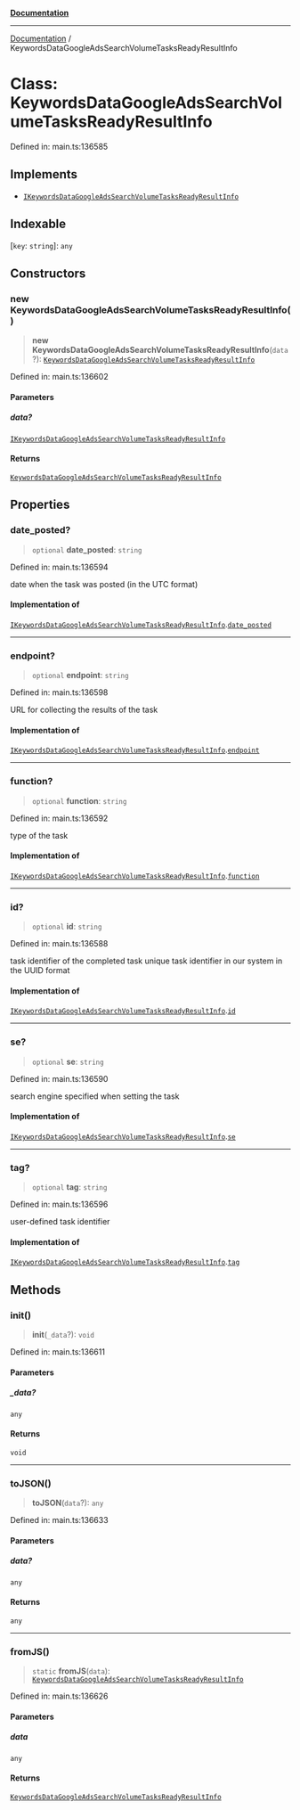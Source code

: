 [**Documentation**](../README.md)

***

[Documentation](../README.md) / KeywordsDataGoogleAdsSearchVolumeTasksReadyResultInfo

# Class: KeywordsDataGoogleAdsSearchVolumeTasksReadyResultInfo

Defined in: main.ts:136585

## Implements

- [`IKeywordsDataGoogleAdsSearchVolumeTasksReadyResultInfo`](../interfaces/IKeywordsDataGoogleAdsSearchVolumeTasksReadyResultInfo.md)

## Indexable

\[`key`: `string`\]: `any`

## Constructors

### new KeywordsDataGoogleAdsSearchVolumeTasksReadyResultInfo()

> **new KeywordsDataGoogleAdsSearchVolumeTasksReadyResultInfo**(`data`?): [`KeywordsDataGoogleAdsSearchVolumeTasksReadyResultInfo`](KeywordsDataGoogleAdsSearchVolumeTasksReadyResultInfo.md)

Defined in: main.ts:136602

#### Parameters

##### data?

[`IKeywordsDataGoogleAdsSearchVolumeTasksReadyResultInfo`](../interfaces/IKeywordsDataGoogleAdsSearchVolumeTasksReadyResultInfo.md)

#### Returns

[`KeywordsDataGoogleAdsSearchVolumeTasksReadyResultInfo`](KeywordsDataGoogleAdsSearchVolumeTasksReadyResultInfo.md)

## Properties

### date\_posted?

> `optional` **date\_posted**: `string`

Defined in: main.ts:136594

date when the task was posted (in the UTC format)

#### Implementation of

[`IKeywordsDataGoogleAdsSearchVolumeTasksReadyResultInfo`](../interfaces/IKeywordsDataGoogleAdsSearchVolumeTasksReadyResultInfo.md).[`date_posted`](../interfaces/IKeywordsDataGoogleAdsSearchVolumeTasksReadyResultInfo.md#date_posted)

***

### endpoint?

> `optional` **endpoint**: `string`

Defined in: main.ts:136598

URL for collecting the results of the task

#### Implementation of

[`IKeywordsDataGoogleAdsSearchVolumeTasksReadyResultInfo`](../interfaces/IKeywordsDataGoogleAdsSearchVolumeTasksReadyResultInfo.md).[`endpoint`](../interfaces/IKeywordsDataGoogleAdsSearchVolumeTasksReadyResultInfo.md#endpoint)

***

### function?

> `optional` **function**: `string`

Defined in: main.ts:136592

type of the task

#### Implementation of

[`IKeywordsDataGoogleAdsSearchVolumeTasksReadyResultInfo`](../interfaces/IKeywordsDataGoogleAdsSearchVolumeTasksReadyResultInfo.md).[`function`](../interfaces/IKeywordsDataGoogleAdsSearchVolumeTasksReadyResultInfo.md#function)

***

### id?

> `optional` **id**: `string`

Defined in: main.ts:136588

task identifier of the completed task
unique task identifier in our system in the UUID format

#### Implementation of

[`IKeywordsDataGoogleAdsSearchVolumeTasksReadyResultInfo`](../interfaces/IKeywordsDataGoogleAdsSearchVolumeTasksReadyResultInfo.md).[`id`](../interfaces/IKeywordsDataGoogleAdsSearchVolumeTasksReadyResultInfo.md#id)

***

### se?

> `optional` **se**: `string`

Defined in: main.ts:136590

search engine specified when setting the task

#### Implementation of

[`IKeywordsDataGoogleAdsSearchVolumeTasksReadyResultInfo`](../interfaces/IKeywordsDataGoogleAdsSearchVolumeTasksReadyResultInfo.md).[`se`](../interfaces/IKeywordsDataGoogleAdsSearchVolumeTasksReadyResultInfo.md#se)

***

### tag?

> `optional` **tag**: `string`

Defined in: main.ts:136596

user-defined task identifier

#### Implementation of

[`IKeywordsDataGoogleAdsSearchVolumeTasksReadyResultInfo`](../interfaces/IKeywordsDataGoogleAdsSearchVolumeTasksReadyResultInfo.md).[`tag`](../interfaces/IKeywordsDataGoogleAdsSearchVolumeTasksReadyResultInfo.md#tag)

## Methods

### init()

> **init**(`_data`?): `void`

Defined in: main.ts:136611

#### Parameters

##### \_data?

`any`

#### Returns

`void`

***

### toJSON()

> **toJSON**(`data`?): `any`

Defined in: main.ts:136633

#### Parameters

##### data?

`any`

#### Returns

`any`

***

### fromJS()

> `static` **fromJS**(`data`): [`KeywordsDataGoogleAdsSearchVolumeTasksReadyResultInfo`](KeywordsDataGoogleAdsSearchVolumeTasksReadyResultInfo.md)

Defined in: main.ts:136626

#### Parameters

##### data

`any`

#### Returns

[`KeywordsDataGoogleAdsSearchVolumeTasksReadyResultInfo`](KeywordsDataGoogleAdsSearchVolumeTasksReadyResultInfo.md)
